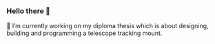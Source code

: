 ### Hello there 👋

🔭 I’m currently working on my diploma thesis which is about designing, building and programming a telescope tracking mount. 
